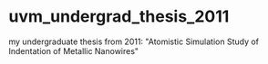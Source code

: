 # uvm_undergrad_thesis_2011
my undergraduate thesis from 2011: "Atomistic Simulation Study of Indentation of Metallic Nanowires"

